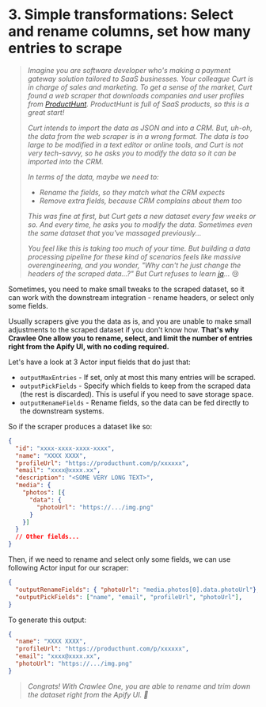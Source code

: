 # 3. Simple transformations: Select and rename columns, set how many entries to scrape

> *Imagine you are software developer who's making a payment gateway solution tailored to SaaS businesses. Your colleague Curt is in charge of sales and marketing. To get a sense of the market, Curt found a web scraper that downloads companies and user profiles from [ProductHunt](producthunt.com). ProductHunt is full of SaaS products, so this is a great start!*
>
> *Curt intends to import the data as JSON and into a CRM. But, uh-oh, the data from the web scraper is in a wrong format. The data is too large to be modified in a text editor or online tools, and Curt is not very tech-savvy, so he asks you to modify the data so it can be imported into the CRM.*
>
> *In terms of the data, maybe we need to:*
> - *Rename the fields, so they match what the CRM expects*
> - *Remove extra fields, because CRM complains about them too*
>
> *This was fine at first, but Curt gets a new dataset every few weeks or so. And every time, he asks you to modify the data. Sometimes even the same dataset that you've massaged previously...*
>
> *You feel like this is taking too much of your time. But building a data processing pipeline for these kind of scenarios feels like massive overengineering, and you wonder, "Why can't he just change the headers of the scraped data...?" But Curt refuses to learn [jq](https://jqlang.github.io/jq/)...* 😢

Sometimes, you need to make small tweaks to the scraped dataset, so it can work with the downstream integration - rename headers, or select only some fields.

Usually scrapers give you the data as is, and you are unable to make small adjustments to the scraped dataset if you don't know how. **That's why Crawlee One allow you to rename, select, and limit the number of entries right from the Apify UI, with no coding required.**

Let's have a look at 3 Actor input fields that do just that:
- `outputMaxEntries` - If set, only at most this many entries will be scraped.
- `outputPickFields` - Specify which fields to keep from the scraped data (the rest is discarded). This is useful if you need to save storage space.
- `outputRenameFields` - Rename fields, so the data can be fed directly to the downstream systems.

So if the scraper produces a dataset like so:
  ```json
  {
    "id": "xxxx-xxxx-xxxx-xxxx",
    "name": "XXXX XXXX",
    "profileUrl": "https://producthunt.com/p/xxxxxx",
    "email": "xxxx@xxxx.xx",
    "description": "<SOME VERY LONG TEXT>",
    "media": {
      "photos": [{
        "data": {
          "photoUrl": "https://.../img.png"
        }
      }]
    }
    // Other fields...
  }
  ```

Then, if we need to rename and select only some fields, we can use following Actor input for our scraper: 
  ```json
  {
    "outputRenameFields": { "photoUrl": "media.photos[0].data.photoUrl"},
    "outputPickFields": ["name", "email", "profileUrl", "photoUrl"],
  }
  ```

To generate this output:

  ```json
  {
    "name": "XXXX XXXX",
    "profileUrl": "https://producthunt.com/p/xxxxxx",
    "email": "xxxx@xxxx.xx",
    "photoUrl": "https://.../img.png"
  }
  ```

> *Congrats! With Crawlee One, you are able to rename and trim down the dataset right from the Apify UI. 🚀*
